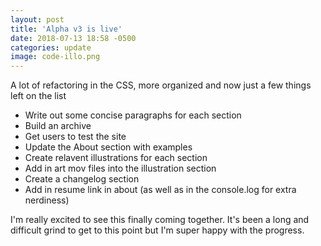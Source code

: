 ```yaml
---
layout: post
title: 'Alpha v3 is live'
date: 2018-07-13 18:58 -0500
categories: update
image: code-illo.png
---
```


A lot of refactoring in the CSS, more organized and now just a few things left on the list

* Write out some concise paragraphs for each section
* Build an archive
* Get users to test the site
* Update the About section with examples
* Create relavent illustrations for each section
* Add in art mov files into the illustration section
* Create a changelog section
* Add in resume link in about (as well as in the console.log for extra nerdiness)

I'm really excited to see this finally coming together.  It's been a long and difficult grind to get to this point but I'm super happy with the progress.
